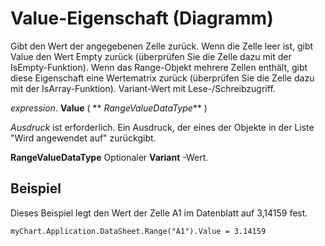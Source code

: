 
# Value-Eigenschaft (Diagramm)

Gibt den Wert der angegebenen Zelle zurück. Wenn die Zelle leer ist, gibt Value den Wert Empty zurück (überprüfen Sie die Zelle dazu mit der IsEmpty-Funktion). Wenn das Range-Objekt mehrere Zellen enthält, gibt diese Eigenschaft eine Wertematrix zurück (überprüfen Sie die Zelle dazu mit der IsArray-Funktion). Variant-Wert mit Lese-/Schreibzugriff.

 _expression_. **Value** ( ** _RangeValueDataType_** )

 _Ausdruck_ ist erforderlich. Ein Ausdruck, der eines der Objekte in der Liste "Wird angewendet auf" zurückgibt.

 **RangeValueDataType** Optionaler **Variant** -Wert.

## Beispiel

Dieses Beispiel legt den Wert der Zelle A1 im Datenblatt auf 3,14159 fest.


```
myChart.Application.DataSheet.Range("A1").Value = 3.14159
```

